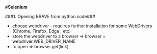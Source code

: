 #**Selenium**

###1. Opening BRAVE from python code###

- choose webdriver - requires further installation for some WebDrivers (Chrome, Firefox, Edge , etc)
- store the webdriver to a browser => browser = webdriver.WEB_DRIVER_NAME
- to open => browser.get(link)
